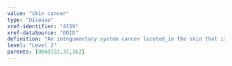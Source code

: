 ```yaml
---
value: "skin cancer"
type: "Disease"
xref-identifier: "4159"
xref-dataSource: "DOID"
definition: "An integumentary system cancer located_in the skin that is the uncontrolled growth of abnormal skin cells."
level: "Level 3"
parents: [0060122,37,162]
---
```

